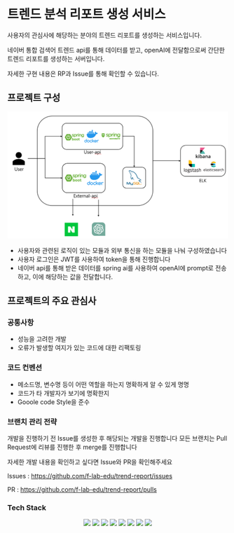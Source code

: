 # 트렌드 분석 리포트 생성 서비스

사용자의 관심사에 해당하는 분야의 트렌드 리포트를 생성하는 서비스입니다.

네이버 통합 검색어 트렌드 api를 통해 데이터를 받고, openAI에 전달함으로써 
간단한 트렌드 리포트를 생성하는 서버입니다.

자세한 구현 내용은 RP과 Issue를 통해 확인할 수 있습니다.

## 프로젝트 구성
![SCD](doc/img/SCD.png)

- 사용자와 관련된 로직이 있는 모듈과 외부 통신을 하는 모듈을 나눠 구성하였습니다
- 사용자 로그인은 JWT를 사용하여 token을 통해 진행합니다
- 네이버 api를 통해 받은 데이터를 spring ai를 사용하여 openAI에 prompt로 전송하고, 이에 해당하는 값을 전달합니다.

## 프로젝트의 주요 관심사
### 공통사항

- 성능을 고려한 개발
- 오류가 발생할 여지가 있는 코드에 대한 리팩토링

### 코드 컨벤션

- 메소드명, 변수명 등이 어떤 역할을 하는지 명확하게 알 수 있게 명명
- 코드가 타 개발자가 보기에 명확한지
- Gooole code Style을 준수

### 브랜치 관리 전략
개발을 진행하기 전 Issue를 생성한 후 해당되는 개발을 진행합니다
모든 브랜치는 Pull Request에 리뷰를 진행한 후 merge를 진행합니다

자세한 개발 내용을 확인하고 싶다면 Issue와 PR을 확인해주세요

Issues : https://github.com/f-lab-edu/trend-report/issues

PR : https://github.com/f-lab-edu/trend-report/pulls

### Tech Stack
<div align=center> 
  <img src="https://img.shields.io/badge/java-007396?style=for-the-badge&logo=java&logoColor=white"> 
  <img src="https://img.shields.io/badge/spring boot-6DB33F?style=for-the-badge&logo=Spring Boot&logoColor=white">
  <img src="https://img.shields.io/badge/spring Security-6DB33F?style=for-the-badge&logo=Spring Security&logoColor=white">
  <img src="https://img.shields.io/badge/spring AI-412991?style=for-the-badge&logo=OpenAI&logoColor=white">
  <img src="https://img.shields.io/badge/mysql-003545?style=for-the-badge&logo=mysql&logoColor=white"> 
  <img src="https://img.shields.io/badge/git-F05032?style=for-the-badge&logo=git&logoColor=white">
  <img src="https://img.shields.io/badge/Docker-2496ED?style=for-the-badge&logo=Docker&logoColor=white"/>
  <img src="https://img.shields.io/badge/swagger-85EA2D?style=for-the-badge&logo=Swagger&logoColor=white"/>
</div>